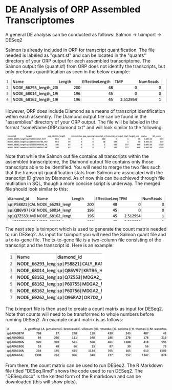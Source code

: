 # DE Analysis of ORP Assembled Transcriptomes

A general DE analysis can be conducted as follows:
Salmon -> tximport -> DESeq2

Salmon is already included in ORP for transcript quantification. The file needed is labeled as "quant.sf" and can be located in the "quants'' directory of your ORP output for each assembled transcriptome.
The Salmon output file (quant.sf) from ORP does not identify the transcripts, but only preforms quantification as seen in the below example:

![Model](https://github.com/mchunn-1/Bat_Project/blob/main/Screen%20Shot%202023-01-17%20at%202.13.44%20PM.png)

However, ORP does include Diamond as a means of transcript identification within each assembly. The Diamond output file can be found in the "assemblies" directory of your ORP output. The file will be labeled in the format "someName.ORP.diamond.txt" and will look similar to the following:

![Model](https://github.com/mchunn-1/Bat_Project/blob/main/Screen%20Shot%202023-01-17%20at%202.15.14%20PM.png)

Note that while the Salmon out file contains all transcripts within the assembled transcriptome, the Diamond output file contains only those transcripts able to be identified. You will need to merge the two files such that the transcript quantification stats from Salmon are associated with the transcript ID given by Diamond. As of now this can be achieved through file mutilation in SQL, though a more concise script is underway. The merged file should look similar to this:

![Model](https://github.com/mchunn-1/Bat_Project/blob/main/Screen%20Shot%202023-01-17%20at%202.10.51%20PM.png)

The next step is tximport which is used to generate the count matrix needed to run DESeq2. As input for tximport you will need the Salmon quant file and a tx-to-gene file. The tx-to-gene file is a two-column file consisting of the transcript and the transcript id. Here is an example:

![Model](https://github.com/mchunn-1/Bat_Project/blob/main/Screen%20Shot%202023-01-17%20at%202.09.11%20PM.png)

The tximport file is then used to create a count matrix as input for DESeq2. Note that counts will need to be transformed to whole numbers before running DESeq2. An example count matrix is as follows:

![Model](https://github.com/mchunn-1/Bat_Project/blob/main/Screen%20Shot%202023-01-17%20at%202.02.12%20PM.png)

From there, the count matrix can be used to run DESeq2. The R Markdown file titled "DESeq.Rmd" shows the code used to run DESeq2. The "DESeq.docx" is the knitted form of the R markdown and can be downloaded (this will show plots).
